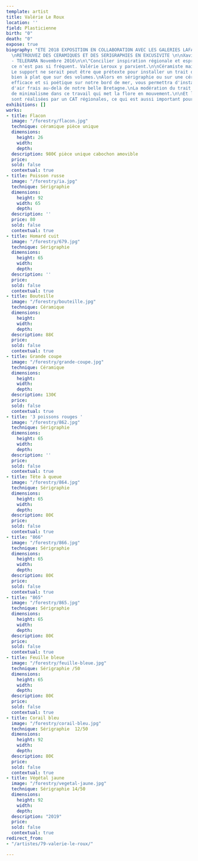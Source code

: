 ```yaml
---
template: artist
title: Valérie Le Roux
location: ''
field: Plasticienne
birth: "0"
death: "0"
expose: true
biography: "ETE 2018 EXPOSITION EN COLLABORATION AVEC LES GALERIES LAFAYETTE NANTES
  \nRETROUVEZ DES CERAMIQUES ET DES SERIGRAPHIES EN EXCUSIVITE \n\nXavier de Jarcy
  - TELERAMA Novembre 2016\n\n\"Concilier inspiration régionale et esprit contemporain,
  ce n'est pas si fréquent. Valérie Leroux y parvient.\n\nCéramiste mais pas que.
  Le support ne serait peut être que prétexte pour installer un trait qui se lit aussi
  bien à plat que sur des volumes.\nAlors en sérigraphie ou sur une céramique ce regard
  efficace et si poétique sur notre bord de mer, vous permettra d'installer un bol
  d'air frais au-delà de notre belle Bretagne.\nLa modération du trait n'est pas synonyme
  de minimalisme dans ce travail qui met la flore en mouvement.\n\nEt les sérigrapies
  sont réalisées par un CAT régionales, ce qui est aussi important pour Valérie LEROUX"
exhibitions: []
works:
- title: Flacon
  image: "/forestry/flacon.jpg"
  technique: céramique pièce unique
  dimensions:
    height: 26
    width: 
    depth: 
  description: 980€ pièce unique cabochon amovible
  price: 
  sold: false
  contextual: true
- title: Poisson russe
  image: "/forestry/ia.jpg"
  technique: Sérigraphie
  dimensions:
    height: 92
    width: 65
    depth: 
  description: ''
  price: 80
  sold: false
  contextual: true
- title: Homard cuit
  image: "/forestry/679.jpg"
  technique: Sérigraphie
  dimensions:
    height: 65
    width: 
    depth: 
  description: ''
  price: 
  sold: false
  contextual: true
- title: Bouteille
  image: "/forestry/bouteille.jpg"
  technique: Céramique
  dimensions:
    height: 
    width: 
    depth: 
  description: 88€
  price: 
  sold: false
  contextual: true
- title: Grande coupe
  image: "/forestry/grande-coupe.jpg"
  technique: Céramique
  dimensions:
    height: 
    width: 
    depth: 
  description: 130€
  price: 
  sold: false
  contextual: true
- title: '3 poissons rouges '
  image: "/forestry/862.jpg"
  technique: Sérigraphie
  dimensions:
    height: 65
    width: 
    depth: 
  description: ''
  price: 
  sold: false
  contextual: true
- title: Tête à queue
  image: "/forestry/864.jpg"
  technique: Sérigraphie
  dimensions:
    height: 65
    width: 
    depth: 
  description: 80€
  price: 
  sold: false
  contextual: true
- title: "866"
  image: "/forestry/866.jpg"
  technique: Sérigraphie
  dimensions:
    height: 65
    width: 
    depth: 
  description: 80€
  price: 
  sold: false
  contextual: true
- title: "865"
  image: "/forestry/865.jpg"
  technique: Sérigraphie
  dimensions:
    height: 65
    width: 
    depth: 
  description: 80€
  price: 
  sold: false
  contextual: true
- title: Feuille bleue
  image: "/forestry/feuille-bleue.jpg"
  technique: Sérigraphie /50
  dimensions:
    height: 65
    width: 
    depth: 
  description: 80€
  price: 
  sold: false
  contextual: true
- title: Corail bleu
  image: "/forestry/corail-bleu.jpg"
  technique: Sérigraphie  12/50
  dimensions:
    height: 92
    width: 
    depth: 
  description: 80€
  price: 
  sold: false
  contextual: true
- title: Végétal jaune
  image: "/forestry/vegetal-jaune.jpg"
  technique: Sérigraphie 14/50
  dimensions:
    height: 92
    width: 
    depth: 
  description: "2019"
  price: 
  sold: false
  contextual: true
redirect_from:
- "/artistes/79-valerie-le-roux/"

---
```

